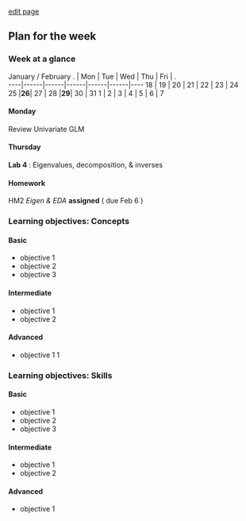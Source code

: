 [edit page](https://github.com/andkov/psy533/edit/gh-pages/4.md)


## Plan for the week 

### Week at a glance

January / February 
  . | Mon  | Tue  | Wed  | Thu  | Fri  | .     
----|------|------|------|------|------|----
18  | 19   | 20   | 21   | 22   | 23   | 24   
25  |**26**| 27   | 28   |**29**| 30   | 31 
1   | 2    | 3    | 4    | 5    | 6    | 7    


#### Monday
Review Univariate GLM  

#### Thursday 

**Lab 4** : Eigenvalues, decomposition, & inverses

#### Homework 
HM2 *Eigen & EDA* **assigned** ( due Feb 6 )


### Learning objectives: Concepts


#### Basic
- objective 1  
- objective 2  
- objective 3  

#### Intermediate  
- objective 1  
- objective 2  

#### Advanced 
- objective 1  1   


### Learning objectives: Skills 


#### Basic
- objective 1  
- objective 2  
- objective 3  

#### Intermediate  
- objective 1  
- objective 2  

#### Advanced 
- objective 1 
